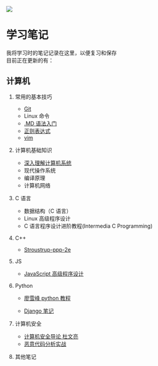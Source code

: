 ![](https://img.shields.io/badge/作者-yuanyi-blue)

# 学习笔记

我将学习时的笔记记录在这里，以便复习和保存\
目前正在更新的有：

## 计算机

1. 常用的基本技巧

   - [Git](https://github.com/yuanyi2000/learningNotes/blob/master/Git/readme.md)
   - Linux 命令
   - [.MD 语法入门](https://github.com/yuanyi2000/learningNotes/blob/master/MD/readme.md)
   - [正则表达式](https://github.com/cdoco/learn-regex-zh)
   - [vim](https://github.com/yuanyi2000/learningNotes/blob/master/vim/readme.md)

2. 计算机基础知识

   - [深入理解计算机系统](https://github.com/yuanyi2000/learningNotes/tree/master/Computer_System)
   - 现代操作系统
   - 编译原理
   - 计算机网络

3. C 语言

   - 数据结构（C 语言）
   - Linux 高级程序设计
   - C 语言程序设计进阶教程(Intermedia C Programming)

4. C++

   - [Stroustrup-ppp-2e](https://github.com/yuanyi2000/learningNotes/blob/master/Stroustrup-ppp-2e/Readme.md)

5. JS

   - [JavaScript 高级程序设计](https://github.com/yuanyi2000/learningNotes/blob/master/JS/readme.md)

6. Python

   - [廖雪峰 python 教程](https://www.liaoxuefeng.com/wiki/1016959663602400)

   - [Django 笔记](https://github.com/yuanyi2000/learningNotes/tree/master/Python/Django/readme.md)

7. 计算机安全

   - [计算机安全导论 杜文亮](https://github.com/yuanyi2000/learningNotes/blob/master/Computer_Security/readme.md)
   - [恶意代码分析实战](https://github.com/yuanyi2000/learningNotes/blob/master/Practical_Malware_Analysis/readme.md)

8. 其他笔记
